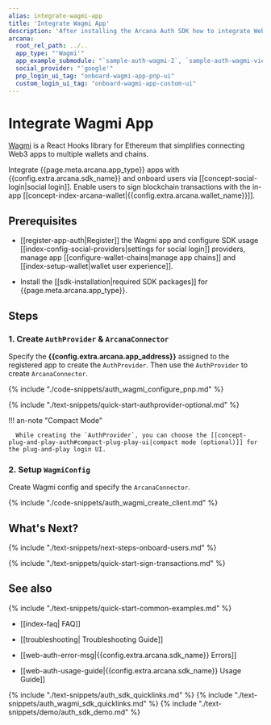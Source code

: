 ```yaml
---
alias: integrate-wagmi-app
title: 'Integrate Wagmi App'
description: 'After installing the Arcana Auth SDK how to integrate Web3 Wagmi apps before onboarding users via social login.'
arcana:
  root_rel_path: ../..
  app_type: "'Wagmi'"
  app_example_submodule: "`sample-auth-wagmi-2`, `sample-auth-wagmi-viem`, `sample-auth-wagmi`"
  social_provider: "'google'"
  pnp_login_ui_tag: "onboard-wagmi-app-pnp-ui"
  custom_login_ui_tag: "onboard-wagmi-app-custom-ui"
---
```


# Integrate Wagmi App

[Wagmi](https://wagmi.sh/) is a React Hooks library for Ethereum that simplifies connecting Web3 apps to multiple wallets and chains. 

Integrate {{page.meta.arcana.app_type}} apps with {{config.extra.arcana.sdk_name}} and onboard users via [[concept-social-login|social login]]. Enable users to sign blockchain transactions with the in-app [[concept-index-arcana-wallet|{{config.extra.arcana.wallet_name}}]].

## Prerequisites

* [[register-app-auth|Register]] the Wagmi app and configure SDK usage [[index-config-social-providers|settings for social login]] providers, manage app [[configure-wallet-chains|manage app chains]] and [[index-setup-wallet|wallet user experience]].

* Install the [[sdk-installation|required SDK packages]] for {{page.meta.arcana.app_type}}.

## Steps

### 1. Create `AuthProvider` & `ArcanaConnector`

Specify the **{{config.extra.arcana.app_address}}** assigned to the registered app to create the `AuthProvider`. Then use the `AuthProvider` to create `ArcanaConnector`.

{% include "./code-snippets/auth_wagmi_configure_pnp.md" %}

{% include "./text-snippets/quick-start-authprovider-optional.md" %}

!!! an-note "Compact Mode"

      While creating the `AuthProvider`, you can choose the [[concept-plug-and-play-auth#compact-plug-play-ui|compact mode (optional)]] for the plug-and-play login UI.

### 2. Setup `WagmiConfig`

Create Wagmi config and specify the `ArcanaConnector`. 

{% include "./code-snippets/auth_wagmi_create_client.md" %}

## What's Next?

{% include "./text-snippets/next-steps-onboard-users.md" %}

{% include "./text-snippets/quick-start-sign-transactions.md" %}

## See also

{% include "./text-snippets/quick-start-common-examples.md" %}

* [[index-faq| FAQ]]

* [[troubleshooting| Troubleshooting Guide]]

* [[web-auth-error-msg|{{config.extra.arcana.sdk_name}} Errors]]

* [[web-auth-usage-guide|{{config.extra.arcana.sdk_name}} Usage Guide]]

{% include "./text-snippets/auth_sdk_quicklinks.md" %}
{% include "./text-snippets/auth_wagmi_sdk_quicklinks.md" %}
{% include "./text-snippets/demo/auth_sdk_demo.md" %}

